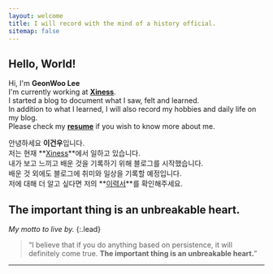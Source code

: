 ```yaml
---
layout: welcome
title: I will record with the mind of a history official.
sitemap: false
---
```


## Hello, World!

Hi, I'm **GeonWoo Lee**<br>
I'm currently working at **[Xiness]**.<br>
I started a blog to document what I saw, felt and learned.<br>
In addition to what I learned, I will also record my hobbies and daily life on my blog.<br>
Please check my **[resume]** if you wish to know more about me.<br>

안녕하세요 **이건우**입니다.<br>
저는 현재 **[Xiness]**에서 일하고 있습니다.<br>
내가 보고 느끼고 배운 것을 기록하기 위해 블로그를 시작했습니다.<br>
배운 것 외에도 블로그에 취미와 일상을 기록할 예정입니다.<br>
저에 대해 더 알고 싶다면 저의 **[이력서]**를 확인해주세요.

## The important thing is an unbreakable heart.

_My motto to live by._
{:.lead}

> “I believe that if you do anything based on persistence, it will definitely come true. **The important thing is an unbreakable heart.**”

---

<!--author-->

<!-- Links -->
[Xiness]: https://www.xiness.com/
[resume]: /resume/
[이력서]: /resume/